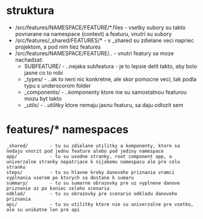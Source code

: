 
# struktura
- /src/features/NAMESPACE/FEATURE/*.files   - vsetky subory su takto povnarane na namespace (context) a featuru, vnutri su subory
- /src/features/_shared/FEATURES/*          - v _shared su zdielane veci napriec projektom, a pod nim tiez features
- /src/features/NAMESPACE/FEATURE/..        - vnutri featury sa moze nachadzat:
    - SUBFEATURE/                           - ..nejaka subfeatura - je to lepsie delit takto, aby bolo jasne co to robi
    - _types/                               - ..ak to neni nic konkretne, ale skor pomocne veci, tak podla typu s underscorom folder
    - _components/                          - ..komponenty ktore nie su samostatnou featurou mozu byt takto
    - _utils/                               - ..utilitky ktore nemaju jasnu featuru, sa daju odlozit sem


# features/* namespaces
    _shared/        - tu su zdielane utilitky a komponenty, ktore sa nedaju vnorit pod jednu feature alebo pod jediny namespace
    app/            - tu su uvodne stranky, root component app, a univerzalne stranky nepatriace k nijakemu namespacu ale pre celu stranku
    steps/          - tu su hlavne kroky danoveho priznania vramci vyplnania userom po ktorych sa dostane k sumaru
    summary/        - tu su sumarne obrazovky pre uz vyplnene danove priznanie az po koniec celeho scenaria
    odklad/         - tu su obrazovky pre scenario odkladu danoveho priznania
    api/            - tu su utilitky ktore nie su univerzalne pre vsetko, ale su unikatne len pre api
